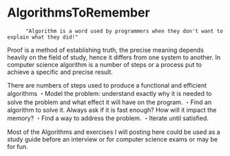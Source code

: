 # AlgorithmsToRemember

          "Algorithm is a word used by programmers when they don't want to explain what they did!"

Proof is a method of establishing truth, the precise meaning depends heavily on the field of study, hence it differs from one system to another. In computer science algorithm is a number of steps or a process put to achieve a specific and precise result.

There are numbers of steps used to produce a functional and efficient algorithms
・Model the problem: understand exactly why it is needed to solve the problem and what effect it will have on the program.
・Find an algorithm to solve it. Always ask if it is fast enough? How will it impact the memory?
・Find a way to address the problem. ・Iterate until satisfied.

Most of the Algorithms and exercises I will posting here could be used as a study guide before an interview or for computer science  exams or may be for fun.
